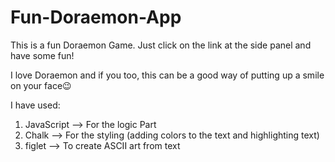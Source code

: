 # Fun-Doraemon-App
This is a fun Doraemon Game. Just click on the link at the side panel and have some fun!

I love Doraemon and if you too, this can be a good way of putting up a smile on your face😉

I have used:

1. JavaScript --> For the logic Part
2. Chalk --> For the styling (adding colors to the text and highlighting text)
3. figlet --> To create ASCII art from text
